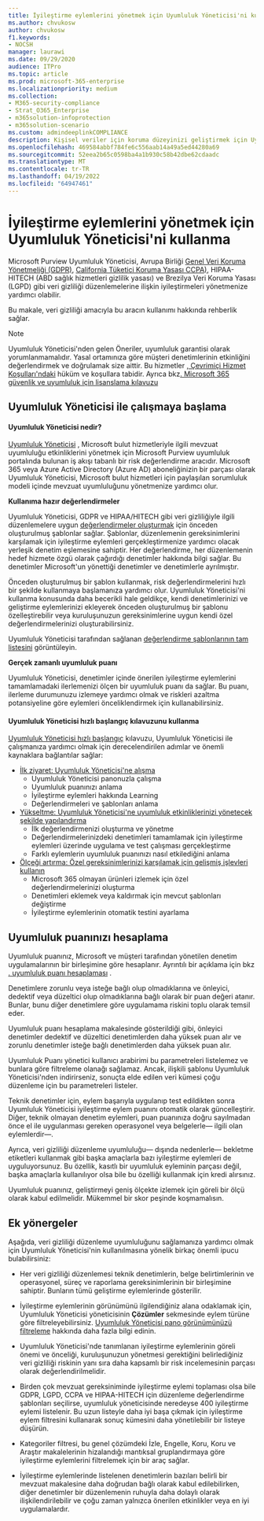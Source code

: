 ```yaml
---
title: İyileştirme eylemlerini yönetmek için Uyumluluk Yöneticisi'ni kullanma
ms.author: chvukosw
author: chvukosw
f1.keywords:
- NOCSH
manager: laurawi
ms.date: 09/29/2020
audience: ITPro
ms.topic: article
ms.prod: microsoft-365-enterprise
ms.localizationpriority: medium
ms.collection:
- M365-security-compliance
- Strat_O365_Enterprise
- m365solution-infoprotection
- m365solution-scenario
ms.custom: admindeeplinkCOMPLIANCE
description: Kişisel veriler için koruma düzeyinizi geliştirmek için Uyumluluk Puanı ve Uyumluluk Yöneticisi'ni kullanmayı öğrenin.
ms.openlocfilehash: 469584abbf784fe6c556aab14a49a5ed44280a69
ms.sourcegitcommit: 52eea2b65c0598ba4a1b930c58b42dbe62cdaadc
ms.translationtype: MT
ms.contentlocale: tr-TR
ms.lasthandoff: 04/19/2022
ms.locfileid: "64947461"
---
```

# <a name="use-compliance-manager-to-manage-improvement-actions"></a>İyileştirme eylemlerini yönetmek için Uyumluluk Yöneticisi'ni kullanma

Microsoft Purview Uyumluluk Yöneticisi, Avrupa Birliği [Genel Veri Koruma Yönetmeliği (GDPR)](/compliance/regulatory/gdpr), [California Tüketici Koruma Yasası CCPA)](/compliance/regulatory/ccpa-faq), HIPAA-HITECH (ABD sağlık hizmetleri gizlilik yasası) ve Brezilya Veri Koruma Yasası (LGPD) gibi veri gizliliği düzenlemelerine ilişkin iyileştirmeleri yönetmenize yardımcı olabilir.

Bu makale, veri gizliliği amacıyla bu aracın kullanımı hakkında rehberlik sağlar.

> [!NOTE]
> Uyumluluk Yöneticisi'nden gelen Öneriler, uyumluluk garantisi olarak yorumlanmamalıdır. Yasal ortamınıza göre müşteri denetimlerinin etkinliğini değerlendirmek ve doğrulamak size aittir. Bu hizmetler [, Çevrimiçi Hizmet Koşulları'ndaki](https://go.microsoft.com/fwlink/?linkid=2108910) hüküm ve koşullara tabidir. Ayrıca bkz[. Microsoft 365 güvenlik ve uyumluluk için lisanslama kılavuzu](/office365/servicedescriptions/microsoft-365-service-descriptions/microsoft-365-tenantlevel-services-licensing-guidance/microsoft-365-security-compliance-licensing-guidance#compliance-manager)

## <a name="getting-started-with-compliance-manager"></a>Uyumluluk Yöneticisi ile çalışmaya başlama

#### <a name="what-is-compliance-manager"></a>Uyumluluk Yöneticisi nedir?

[Uyumluluk Yöneticisi](../compliance/compliance-manager.md) , Microsoft bulut hizmetleriyle ilgili mevzuat uyumluluğu etkinliklerini yönetmek için Microsoft Purview uyumluluk portalında bulunan iş akışı tabanlı bir risk değerlendirme aracıdır. Microsoft 365 veya Azure Active Directory (Azure AD) aboneliğinizin bir parçası olarak Uyumluluk Yöneticisi, Microsoft bulut hizmetleri için paylaşılan sorumluluk modeli içinde mevzuat uyumluluğunu yönetmenize yardımcı olur.

**Kullanıma hazır değerlendirmeler**

Uyumluluk Yöneticisi, GDPR ve HIPAA/HITECH gibi veri gizliliğiyle ilgili düzenlemelere uygun [değerlendirmeler oluşturmak](../compliance/compliance-manager-assessments.md) için önceden oluşturulmuş şablonlar sağlar. Şablonlar, düzenlemenin gereksinimlerini karşılamak için iyileştirme eylemleri gerçekleştirmenize yardımcı olacak yerleşik denetim eşlemesine sahiptir. Her değerlendirme, her düzenlemenin hedef hizmete özgü olarak çağırdığı denetimler hakkında bilgi sağlar. Bu denetimler Microsoft'un yönettiği denetimler ve denetimlerle ayrılmıştır.

Önceden oluşturulmuş bir şablon kullanmak, risk değerlendirmelerini hızlı bir şekilde kullanmaya başlamanıza yardımcı olur. Uyumluluk Yöneticisi'ni kullanma konusunda daha becerikli hale geldikçe, kendi denetimlerinizi ve geliştirme eylemlerinizi ekleyerek önceden oluşturulmuş bir şablonu özelleştirebilir veya kuruluşunuzun gereksinimlerine uygun kendi özel değerlendirmelerinizi oluşturabilirsiniz.

Uyumluluk Yöneticisi tarafından sağlanan [değerlendirme şablonlarının tam listesini](../compliance/compliance-manager-templates-list.md) görüntüleyin.

**Gerçek zamanlı uyumluluk puanı**

Uyumluluk Yöneticisi, denetimler içinde önerilen iyileştirme eylemlerini tamamlamadaki ilerlemenizi ölçen bir uyumluluk puanı da sağlar. Bu puanı, ilerleme durumunuzu izlemeye yardımcı olmak ve riskleri azaltma potansiyeline göre eylemleri önceliklendirmek için kullanabilirsiniz.

#### <a name="use-the-compliance-manager-quickstart-guide"></a>Uyumluluk Yöneticisi hızlı başlangıç kılavuzunu kullanma

[Uyumluluk Yöneticisi hızlı başlangıç](../compliance/compliance-manager-quickstart.md) kılavuzu, Uyumluluk Yöneticisi ile çalışmanıza yardımcı olmak için derecelendirilen adımlar ve önemli kaynaklara bağlantılar sağlar:

- [İlk ziyaret: Uyumluluk Yöneticisi'ne alışma](../compliance/compliance-manager-quickstart.md#first-visit-get-to-know-compliance-manager)
    - Uyumluluk Yöneticisi panonuzla çalışma
    - Uyumluluk puanınızı anlama
    - İyileştirme eylemleri hakkında Learning
    - Değerlendirmeleri ve şablonları anlama
- [Yükseltme: Uyumluluk Yöneticisi'ne uyumluluk etkinliklerinizi yönetecek şekilde yapılandırma](../compliance/compliance-manager-quickstart.md#ramping-up-configure-compliance-manager-to-manage-your-compliance-activities)
    - İlk değerlendirmenizi oluşturma ve yönetme
    - Değerlendirmelerinizdeki denetimleri tamamlamak için iyileştirme eylemleri üzerinde uygulama ve test çalışması gerçekleştirme
    - Farklı eylemlerin uyumluluk puanınızı nasıl etkilediğini anlama
- [Ölçeği artırma: Özel gereksinimlerinizi karşılamak için gelişmiş işlevleri kullanın](../compliance/compliance-manager-quickstart.md#scaling-up-use-advanced-functionality-to-meet-your-custom-needs)
    - Microsoft 365 olmayan ürünleri izlemek için özel değerlendirmelerinizi oluşturma
    - Denetimleri eklemek veya kaldırmak için mevcut şablonları değiştirme
    - İyileştirme eylemlerinin otomatik testini ayarlama

## <a name="how-your-compliance-score-is-calculated"></a>Uyumluluk puanınızı hesaplama

Uyumluluk puanınız, Microsoft ve müşteri tarafından yönetilen denetim uygulamalarının bir birleşimine göre hesaplanır. Ayrıntılı bir açıklama için bkz [. uyumluluk puanı hesaplaması](../compliance/compliance-score-calculation.md) .

Denetimlere zorunlu veya isteğe bağlı olup olmadıklarına ve önleyici, dedektif veya düzeltici olup olmadıklarına bağlı olarak bir puan değeri atanır. Bunlar, bunu diğer denetimlere göre uygulamama riskini toplu olarak temsil eder.

Uyumluluk puanı hesaplama makalesinde gösterildiği gibi, önleyici denetimler dedektif ve düzeltici denetimlerden daha yüksek puan alır ve zorunlu denetimler isteğe bağlı denetimlerden daha yüksek puan alır.

Uyumluluk Puanı yönetici kullanıcı arabirimi bu parametreleri listelemez ve bunlara göre filtreleme olanağı sağlamaz. Ancak, ilişkili şablonu Uyumluluk Yöneticisi'nden indirirseniz, sonuçta elde edilen veri kümesi çoğu düzenleme için bu parametreleri listeler.

Teknik denetimler için, eylem başarıyla uygulanıp test edildikten sonra Uyumluluk Yöneticisi iyileştirme eylem puanını otomatik olarak güncelleştirir. Diğer, teknik olmayan denetim eylemleri, puan puanınıza doğru sayılmadan önce el ile uygulanması gereken operasyonel veya belgelerle&mdash; ilgili olan eylemlerdir&mdash;.

Ayrıca, veri gizliliği düzenleme uyumluluğu&mdash; dışında nedenlerle&mdash; bekletme etiketleri kullanmak gibi başka amaçlarla bazı iyileştirme eylemleri de uyguluyorsunuz. Bu özellik, kasıtlı bir uyumluluk eyleminin parçası değil, başka amaçlarla kullanılıyor olsa bile bu özelliği kullanmak için kredi alırsınız.

Uyumluluk puanınız, geliştirmeyi geniş ölçekte izlemek için göreli bir ölçü olarak kabul edilmelidir. Mükemmel bir skor peşinde koşmamalısın.

## <a name="additional-guidance"></a>Ek yönergeler

Aşağıda, veri gizliliği düzenleme uyumluluğunu sağlamanıza yardımcı olmak için Uyumluluk Yöneticisi'nin kullanılmasına yönelik birkaç önemli ipucu bulabilirsiniz:

- Her veri gizliliği düzenlemesi teknik denetimlerin, belge belirtimlerinin ve operasyonel, süreç ve raporlama gereksinimlerinin bir birleşimine sahiptir. Bunların tümü geliştirme eylemlerinde gösterilir.

- İyileştirme eylemlerinin görünümünü ilgilendiğiniz alana odaklamak için, Uyumluluk Yöneticisi yöneticisinin **Çözümler** sekmesinde eylem türüne göre filtreleyebilirsiniz. [Uyumluluk Yöneticisi pano görünümünüzü filtreleme](../compliance/compliance-manager-setup.md#filtering-your-dashboard-view) hakkında daha fazla bilgi edinin.

- Uyumluluk Yöneticisi'nde tanımlanan iyileştirme eylemlerinin göreli önemi ve önceliği, kuruluşunuzun yönetmesi gerektiğini belirlediğiniz veri gizliliği riskinin yanı sıra daha kapsamlı bir risk incelemesinin parçası olarak değerlendirilmelidir.

- Birden çok mevzuat gereksiniminde iyileştirme eylemi toplaması olsa bile GDPR, LGPD, CCPA ve HIPAA-HITECH için düzenleme değerlendirme şablonları seçilirse, uyumluluk yöneticisinde neredeyse 400 iyileştirme eylemi listelenir. Bu uzun listeyle daha iyi başa çıkmak için iyileştirme eylem filtresini kullanarak sonuç kümesini daha yönetilebilir bir listeye düşürün.

- Kategoriler filtresi, bu genel çözümdeki İzle, Engelle, Koru, Koru ve Araştır makalelerinin hizalandığı mantıksal gruplandırmaya göre iyileştirme eylemlerini filtrelemek için bir araç sağlar.

- İyileştirme eylemlerinde listelenen denetimlerin bazıları belirli bir mevzuat makalesine daha doğrudan bağlı olarak kabul edilebilirken, diğer denetimler bir düzenlemenin ruhuyla daha dolaylı olarak ilişkilendirilebilir ve çoğu zaman yalnızca önerilen etkinlikler veya en iyi uygulamalardır.